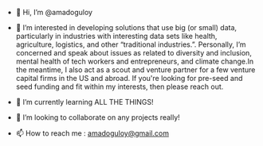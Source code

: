 - 👋 Hi, I’m @amadoguloy
- 👀 I’m  interested in developing solutions that use big (or small) data, particularly in industries with interesting data sets like health, agriculture, logistics, and other “traditional industries.”. Personally, I’m concerned and speak about issues as related to diversity and inclusion, mental health of tech workers and entrepreneurs, and climate change.In the meantime, I also act as a scout and venture partner for a few venture capital firms in the US and abroad. If you're looking for pre-seed and seed funding and fit within my interests, then please reach out.

- 🌱 I’m currently learning ALL THE THINGS! 
- 💞️ I’m looking to collaborate on any projects really!
- 📫 How to reach me : amadoguloy@gmail.com

<!---
amadoguloy/amadoguloy is a ✨ special ✨ repository because its `README.md` (this file) appears on your GitHub profile.
You can click the Preview link to take a look at your changes.
--->
